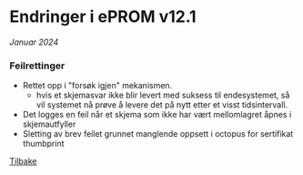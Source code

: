# Endringer i ePROM v12.1
*Januar 2024*

### Feilrettinger
- Rettet opp i "forsøk igjen" mekanismen.
  - hvis et skjemasvar ikke blir levert med suksess til endesystemet, så vil systemet nå prøve å levere det på nytt etter et visst tidsintervall.
- Det logges en feil når et skjema som ikke har vært mellomlagret åpnes i skjemautfyller
- Sletting av brev feilet grunnet manglende oppsett i octopus for sertifikat thumbprint

[Tilbake](./Releaselist)
